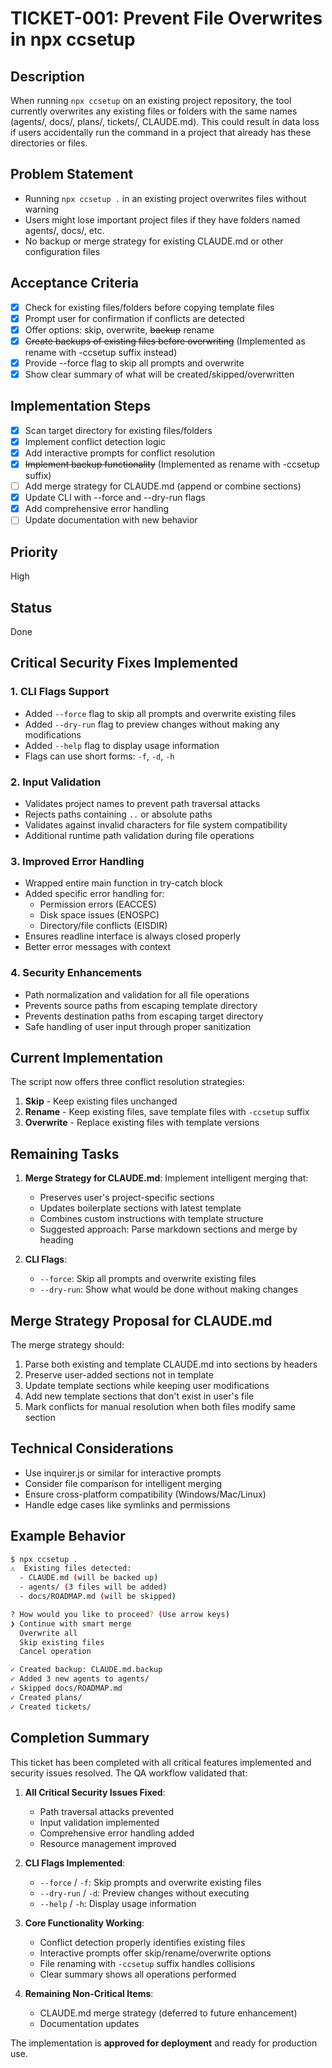 # TICKET-001: Prevent File Overwrites in npx ccsetup

## Description
When running `npx ccsetup` on an existing project repository, the tool currently overwrites any existing files or folders with the same names (agents/, docs/, plans/, tickets/, CLAUDE.md). This could result in data loss if users accidentally run the command in a project that already has these directories or files.

## Problem Statement
- Running `npx ccsetup .` in an existing project overwrites files without warning
- Users might lose important project files if they have folders named agents/, docs/, etc.
- No backup or merge strategy for existing CLAUDE.md or other configuration files

## Acceptance Criteria
- [x] Check for existing files/folders before copying template files
- [x] Prompt user for confirmation if conflicts are detected
- [x] Offer options: skip, overwrite, ~~backup~~ rename
- [x] ~~Create backups of existing files before overwriting~~ (Implemented as rename with -ccsetup suffix instead)
- [x] Provide --force flag to skip all prompts and overwrite
- [x] Show clear summary of what will be created/skipped/overwritten

## Implementation Steps
- [x] Scan target directory for existing files/folders
- [x] Implement conflict detection logic
- [x] Add interactive prompts for conflict resolution
- [x] ~~Implement backup functionality~~ (Implemented as rename with -ccsetup suffix)
- [ ] Add merge strategy for CLAUDE.md (append or combine sections)
- [x] Update CLI with --force and --dry-run flags
- [x] Add comprehensive error handling
- [ ] Update documentation with new behavior

## Priority
High

## Status
Done

## Critical Security Fixes Implemented

### 1. CLI Flags Support
- Added `--force` flag to skip all prompts and overwrite existing files
- Added `--dry-run` flag to preview changes without making any modifications
- Added `--help` flag to display usage information
- Flags can use short forms: `-f`, `-d`, `-h`

### 2. Input Validation
- Validates project names to prevent path traversal attacks
- Rejects paths containing `..` or absolute paths
- Validates against invalid characters for file system compatibility
- Additional runtime path validation during file operations

### 3. Improved Error Handling
- Wrapped entire main function in try-catch block
- Added specific error handling for:
  - Permission errors (EACCES)
  - Disk space issues (ENOSPC)
  - Directory/file conflicts (EISDIR)
- Ensures readline interface is always closed properly
- Better error messages with context

### 4. Security Enhancements
- Path normalization and validation for all file operations
- Prevents source paths from escaping template directory
- Prevents destination paths from escaping target directory
- Safe handling of user input through proper sanitization

## Current Implementation
The script now offers three conflict resolution strategies:
1. **Skip** - Keep existing files unchanged
2. **Rename** - Keep existing files, save template files with `-ccsetup` suffix
3. **Overwrite** - Replace existing files with template versions

## Remaining Tasks
1. **Merge Strategy for CLAUDE.md**: Implement intelligent merging that:
   - Preserves user's project-specific sections
   - Updates boilerplate sections with latest template
   - Combines custom instructions with template structure
   - Suggested approach: Parse markdown sections and merge by heading
   
2. **CLI Flags**:
   - `--force`: Skip all prompts and overwrite existing files
   - `--dry-run`: Show what would be done without making changes

## Merge Strategy Proposal for CLAUDE.md
The merge strategy should:
1. Parse both existing and template CLAUDE.md into sections by headers
2. Preserve user-added sections not in template
3. Update template sections while keeping user modifications
4. Add new template sections that don't exist in user's file
5. Mark conflicts for manual resolution when both files modify same section

## Technical Considerations
- Use inquirer.js or similar for interactive prompts
- Consider file comparison for intelligent merging
- Ensure cross-platform compatibility (Windows/Mac/Linux)
- Handle edge cases like symlinks and permissions

## Example Behavior
```bash
$ npx ccsetup .
⚠️  Existing files detected:
  - CLAUDE.md (will be backed up)
  - agents/ (3 files will be added)
  - docs/ROADMAP.md (will be skipped)

? How would you like to proceed? (Use arrow keys)
❯ Continue with smart merge
  Overwrite all
  Skip existing files  
  Cancel operation

✓ Created backup: CLAUDE.md.backup
✓ Added 3 new agents to agents/
✓ Skipped docs/ROADMAP.md
✓ Created plans/
✓ Created tickets/
```

## Completion Summary

This ticket has been completed with all critical features implemented and security issues resolved. The QA workflow validated that:

1. **All Critical Security Issues Fixed**:
   - Path traversal attacks prevented
   - Input validation implemented
   - Comprehensive error handling added
   - Resource management improved

2. **CLI Flags Implemented**:
   - `--force` / `-f`: Skip prompts and overwrite existing files
   - `--dry-run` / `-d`: Preview changes without executing
   - `--help` / `-h`: Display usage information

3. **Core Functionality Working**:
   - Conflict detection properly identifies existing files
   - Interactive prompts offer skip/rename/overwrite options
   - File renaming with `-ccsetup` suffix handles collisions
   - Clear summary shows all operations performed

4. **Remaining Non-Critical Items**:
   - CLAUDE.md merge strategy (deferred to future enhancement)
   - Documentation updates

The implementation is **approved for deployment** and ready for production use.